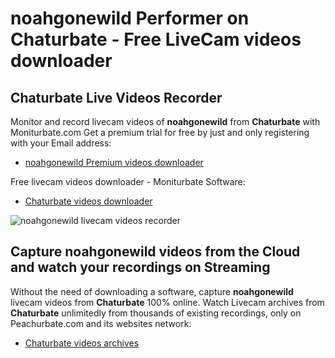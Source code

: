 # noahgonewild Performer on Chaturbate - Free LiveCam videos downloader

## Chaturbate Live Videos Recorder

Monitor and record livecam videos of **noahgonewild** from **Chaturbate** with Moniturbate.com
Get a premium trial for free by just and only registering with your Email address:
* [noahgonewild Premium videos downloader](https://moniturbate.com/request-demo-licence-key.html)

Free livecam videos downloader - Moniturbate Software:
* [Chaturbate videos downloader](https://moniturbate.com/moniturbate-download-software.html)

![noahgonewild livecam videos recorder](https://peachurnet.com/templates/moniturbate-software.png)


## Capture noahgonewild videos from the Cloud and watch your recordings on Streaming

Without the need of downloading a software, capture **noahgonewild** livecam videos from **Chaturbate** 100% online.
Watch Livecam archives from **Chaturbate** unlimitedly from thousands of existing recordings, only on Peachurbate.com and its websites network:
* [Chaturbate videos archives](https://peachurnet.com/)